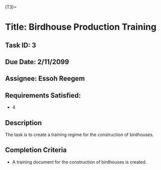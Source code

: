 (T3)=

# Title: Birdhouse Production Training

## Task ID: 3

## Due Date: 2/11/2099

## Assignee: Essoh Reegem

## Requirements Satisfied:

-   4

## Description

The task is to create a training regime for the construction of birdhouses.

## Completion Criteria

-   A training document for the construction of birdhouses is created.

